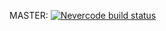 MASTER: [![Nevercode build status](https://app.nevercode.io/api/projects/df6e077f-426b-433b-b4b4-3b6a52438c5c/workflows/a63ec577-62e3-404a-a463-91aaec688afc/status_badge.svg?branch=master&style=shields)](https://app.nevercode.io/#/project/df6e077f-426b-433b-b4b4-3b6a52438c5c/workflow/a63ec577-62e3-404a-a463-91aaec688afc/latestBuild?branch=master)

